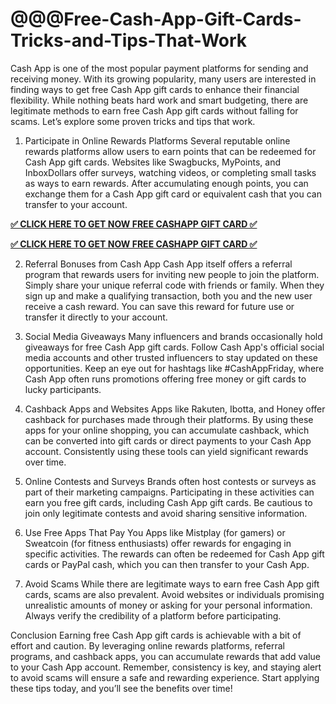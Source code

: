 # @@@Free-Cash-App-Gift-Cards-Tricks-and-Tips-That-Work
Cash App is one of the most popular payment platforms for sending and receiving money. With its growing popularity, many users are interested in finding ways to get free Cash App gift cards to enhance their financial flexibility. While nothing beats hard work and smart budgeting, there are legitimate methods to earn free Cash App gift cards without falling for scams. Let’s explore some proven tricks and tips that work.

1. Participate in Online Rewards Platforms
Several reputable online rewards platforms allow users to earn points that can be redeemed for Cash App gift cards. Websites like Swagbucks, MyPoints, and InboxDollars offer surveys, watching videos, or completing small tasks as ways to earn rewards. After accumulating enough points, you can exchange them for a Cash App gift card or equivalent cash that you can transfer to your account.

**[✅ CLICK HERE TO GET NOW FREE CASHAPP GIFT CARD ✅](https://giveashop.com/ccaasshhaapppp/Cccccaaaashhh%20aaaaappppp%20.html)**

**[✅ CLICK HERE TO GET NOW FREE CASHAPP GIFT CARD ✅](https://giveashop.com/ccaasshhaapppp/Cccccaaaashhh%20aaaaappppp%20.html)**

2. Referral Bonuses from Cash App
Cash App itself offers a referral program that rewards users for inviting new people to join the platform. Simply share your unique referral code with friends or family. When they sign up and make a qualifying transaction, both you and the new user receive a cash reward. You can save this reward for future use or transfer it directly to your account.

3. Social Media Giveaways
Many influencers and brands occasionally hold giveaways for free Cash App gift cards. Follow Cash App's official social media accounts and other trusted influencers to stay updated on these opportunities. Keep an eye out for hashtags like #CashAppFriday, where Cash App often runs promotions offering free money or gift cards to lucky participants.

4. Cashback Apps and Websites
Apps like Rakuten, Ibotta, and Honey offer cashback for purchases made through their platforms. By using these apps for your online shopping, you can accumulate cashback, which can be converted into gift cards or direct payments to your Cash App account. Consistently using these tools can yield significant rewards over time.

5. Online Contests and Surveys
Brands often host contests or surveys as part of their marketing campaigns. Participating in these activities can earn you free gift cards, including Cash App gift cards. Be cautious to join only legitimate contests and avoid sharing sensitive information.

6. Use Free Apps That Pay You
Apps like Mistplay (for gamers) or Sweatcoin (for fitness enthusiasts) offer rewards for engaging in specific activities. The rewards can often be redeemed for Cash App gift cards or PayPal cash, which you can then transfer to your Cash App.

7. Avoid Scams
While there are legitimate ways to earn free Cash App gift cards, scams are also prevalent. Avoid websites or individuals promising unrealistic amounts of money or asking for your personal information. Always verify the credibility of a platform before participating.

Conclusion
Earning free Cash App gift cards is achievable with a bit of effort and caution. By leveraging online rewards platforms, referral programs, and cashback apps, you can accumulate rewards that add value to your Cash App account. Remember, consistency is key, and staying alert to avoid scams will ensure a safe and rewarding experience. Start applying these tips today, and you’ll see the benefits over time!


